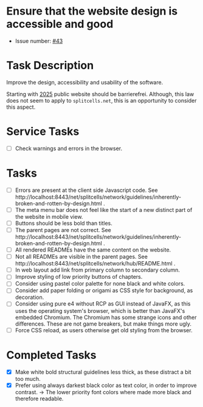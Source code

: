 # Ensure that the website design is accessible and good
* Issue number: [\#43](https://codeberg.org/splitcells-net/net.splitcells.network.community/issues/43)
# Task Description
Improve the design, accessibility and usability of the software.

Starting with [2025](https://www.golem.de/news/barrierefreiheit-deutsche-webseiten-sind-versetzungsgefaehrdet-2409-188655.html)
public website should be barrierefrei.
Although, this law does not seem to apply to `splitcells.net`,
this is an opportunity to consider this aspect.
# Service Tasks
* [ ] Check warnings and errors in the browser.
# Tasks
* [ ] Errors are present at the client side Javascript code. See http://localhost:8443/net/splitcells/network/guidelines/inherently-broken-and-rotten-by-design.html .
* [ ] The meta menu bar does not feel like the start of a new distinct part of the website in mobile view.
* [ ] Buttons should be less bold than titles.
* [ ] The parent pages are not correct. See http://localhost:8443/net/splitcells/network/guidelines/inherently-broken-and-rotten-by-design.html .
* [ ] All rendered READMEs have the same content on the website.
* [ ] Not all READMEs are visible in the parent pages. See http://localhost:8443/net/splitcells/network/hub/README.html .
* [ ] In web layout add link from primary column to secondary column.
* [ ] Improve styling of low priority buttons of chapters. 
* [ ] Consider using pastel color palette for none black and white colors.
* [ ] Consider add paper folding or origami as CSS style for background, as decoration.
* [ ] Consider using pure e4 without RCP as GUI instead of JavaFX,
  as this uses the operating system's browser,
  which is better than JavaFX's embedded Chromium.
  The Chromium has some strange icons and other differences.
  These are not game breakers, but make things more ugly.
* [ ] Force CSS reload, as users otherwise get old styling from the browser.
# Completed Tasks
* [x] Make white bold structural guidelines less thick, as these distract a bit too much.
* [x] Prefer using always darkest black color as text color,
  in order to improve contrast.
  -> The lower priority font colors where made more black and therefore readable.
